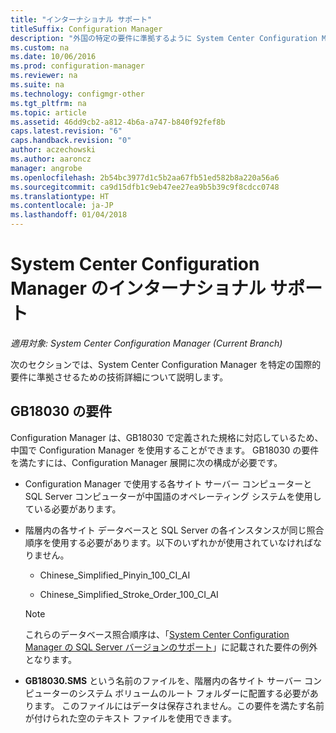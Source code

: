 ```yaml
---
title: "インターナショナル サポート"
titleSuffix: Configuration Manager
description: "外国の特定の要件に準拠するように System Center Configuration Manager を構成します。"
ms.custom: na
ms.date: 10/06/2016
ms.prod: configuration-manager
ms.reviewer: na
ms.suite: na
ms.technology: configmgr-other
ms.tgt_pltfrm: na
ms.topic: article
ms.assetid: 46dd9cb2-a812-4b6a-a747-b840f92fef8b
caps.latest.revision: "6"
caps.handback.revision: "0"
author: aczechowski
ms.author: aaroncz
manager: angrobe
ms.openlocfilehash: 2b54bc3977d1c5b2aa67fb51ed582b8a220a56a6
ms.sourcegitcommit: ca9d15dfb1c9eb47ee27ea9b5b39c9f8cdcc0748
ms.translationtype: HT
ms.contentlocale: ja-JP
ms.lasthandoff: 01/04/2018
---
```

# <a name="international-support-in-system-center-configuration-manager"></a>System Center Configuration Manager のインターナショナル サポート

*適用対象: System Center Configuration Manager (Current Branch)*

次のセクションでは、System Center Configuration Manager を特定の国際的要件に準拠させるための技術詳細について説明します。  

## <a name="gb18030-requirements"></a>GB18030 の要件  
 Configuration Manager は、GB18030 で定義された規格に対応しているため、中国で Configuration Manager を使用することができます。 GB18030 の要件を満たすには、Configuration Manager 展開に次の構成が必要です。  

-   Configuration Manager で使用する各サイト サーバー コンピューターと SQL Server コンピューターが中国語のオペレーティング システムを使用している必要があります。  

-   階層内の各サイト データベースと SQL Server の各インスタンスが同じ照合順序を使用する必要があります。以下のいずれかが使用されていなければなりません。  

    -   Chinese_Simplified_Pinyin_100_CI_AI  

    -   Chinese_Simplified_Stroke_Order_100_CI_AI  

    > [!NOTE]  
    >  これらのデータベース照合順序は、「[System Center Configuration Manager の SQL Server バージョンのサポート](../../../core/plan-design/configs/support-for-sql-server-versions.md)」に記載された要件の例外となります。  

-   **GB18030.SMS** という名前のファイルを、階層内の各サイト サーバー コンピューターのシステム ボリュームのルート フォルダーに配置する必要があります。 このファイルにはデータは保存されません。この要件を満たす名前が付けられた空のテキスト ファイルを使用できます。  
